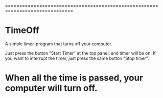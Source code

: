 ==============================================================================
# TimeOff
A simple timer-program that turns off your computer.

Just press the button "Start Timer" at the top panel, and timer will be on.
If you want to interrupt the timer, just press the same button "Stop timer".

When all the time is passed, your computer will turn off.
==============================================================================
